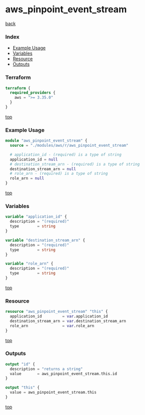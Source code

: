 # aws_pinpoint_event_stream

[back](../aws.md)

### Index

- [Example Usage](#example-usage)
- [Variables](#variables)
- [Resource](#resource)
- [Outputs](#outputs)

### Terraform

```terraform
terraform {
  required_providers {
    aws = ">= 3.35.0"
  }
}
```

[top](#index)

### Example Usage

```terraform
module "aws_pinpoint_event_stream" {
  source = "./modules/aws/r/aws_pinpoint_event_stream"

  # application_id - (required) is a type of string
  application_id = null
  # destination_stream_arn - (required) is a type of string
  destination_stream_arn = null
  # role_arn - (required) is a type of string
  role_arn = null
}
```

[top](#index)

### Variables

```terraform
variable "application_id" {
  description = "(required)"
  type        = string
}

variable "destination_stream_arn" {
  description = "(required)"
  type        = string
}

variable "role_arn" {
  description = "(required)"
  type        = string
}
```

[top](#index)

### Resource

```terraform
resource "aws_pinpoint_event_stream" "this" {
  application_id         = var.application_id
  destination_stream_arn = var.destination_stream_arn
  role_arn               = var.role_arn
}
```

[top](#index)

### Outputs

```terraform
output "id" {
  description = "returns a string"
  value       = aws_pinpoint_event_stream.this.id
}

output "this" {
  value = aws_pinpoint_event_stream.this
}
```

[top](#index)